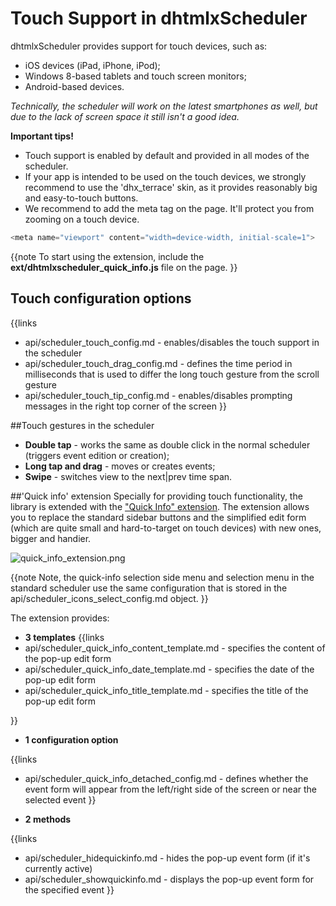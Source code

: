 Touch Support in dhtmlxScheduler 
==============

dhtmlxScheduler provides support for touch devices, such as:

- iOS devices (iPad, iPhone, iPod);
- Windows 8-based tablets and touch screen monitors;
- Android-based devices.

_Technically, the scheduler will work on the latest smartphones as well, but due to the lack of screen space it still isn't a good idea._

**Important tips!**


+ Touch support is enabled by default and provided in all modes of the scheduler.
+ If your app is intended to be used on the touch devices, we strongly recommend to use the 'dhx_terrace' skin, as it provides reasonably big and easy-to-touch buttons.
+ We recommend to add the meta tag on the page. It'll protect you from zooming on a touch device.
  
    
~~~js
<meta name="viewport" content="width=device-width, initial-scale=1">

~~~

{{note
To start using the extension, include the **ext/dhtmlxscheduler_quick_info.js** file on the page.
}}

## Touch configuration options 

{{links
- api/scheduler_touch_config.md - enables/disables the touch support in the scheduler
- api/scheduler_touch_drag_config.md - defines the time period in milliseconds that is used to differ the long touch gesture from the scroll gesture
- api/scheduler_touch_tip_config.md - enables/disables prompting messages in the right top corner of the screen
}}

##Touch gestures in the scheduler


- **Double tap** -  works the same as double click in the normal scheduler (triggers event edition or creation);
- **Long tap and drag**  - moves or creates events;
- **Swipe** - switches view to the next|prev time span.

##'Quick info' extension
Specially for providing touch functionality, the library is extended with the ["Quick Info" extension](extensions_list.md#quickinfo). The extension allows you to replace the standard sidebar buttons and the simplified edit form 
(which are quite small and hard-to-target on touch devices) with new ones, bigger and handier.

![quick_info_extension.png](quick_info_extension.png)

{{note
Note, the quick-info selection side menu and selection menu in  the standard scheduler  use the same configuration that is stored in the api/scheduler_icons_select_config.md object.
}}


The extension provides:


- **3 templates** 
{{links
- api/scheduler_quick_info_content_template.md - specifies the content of the pop-up edit form
- api/scheduler_quick_info_date_template.md - specifies the date of the pop-up edit form
- api/scheduler_quick_info_title_template.md - specifies the title of the pop-up edit form

}}

- **1 configuration option**

{{links
- api/scheduler_quick_info_detached_config.md - defines whether the event form will appear from the left/right side of the screen or near the selected event
}}


- **2 methods** 

{{links
- api/scheduler_hidequickinfo.md - hides the pop-up event form (if it's currently active)
- api/scheduler_showquickinfo.md - displays the pop-up event form for the specified event
}}